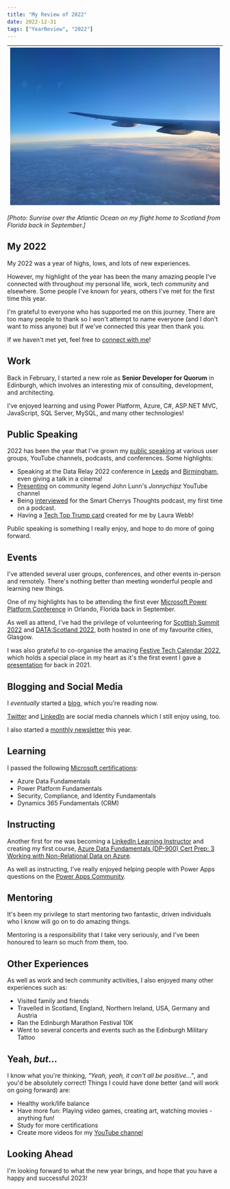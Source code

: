 ```yaml
---
title: "My Review of 2022"
date: 2022-12-31
tags: ["YearReview", "2022"]
---
```


|![Sunrise from a plane](/img/2022-12-31-my-review-of-2022/sunrise-from-plane.jpg "Sunrise from a plane")|
|-|

*[Photo: Sunrise over the Atlantic Ocean on my flight home to Scotland from Florida back in September.]*

## My 2022

My 2022 was a year of highs, lows, and lots of new experiences.

However, my highlight of the year has been the many amazing people I've connected with throughout my personal life, work, tech community and elsewhere. Some people I've known for years, others I've met for the first time this year.

I'm grateful to everyone who has supported me on this journey. There are too many people to thank so I won't attempt to name everyone (and I don't want to miss anyone) but if we've connected this year then thank you.

If we haven't met yet, feel free to [connect with me](https://linktr.ee/keithatherton)!

## Work

Back in February, I started a new role as **Senior Developer for Quorum** in Edinburgh, which involves an interesting mix of consulting, development, and architecting.

I've enjoyed learning and using Power Platform, Azure, C#, ASP.NET MVC, JavaScript, SQL Server, MySQL, and many other technologies!

## Public Speaking

2022 has been the year that I've grown my [public speaking](https://sessionize.com/keith-atherton) at various user groups, YouTube channels, podcasts, and conferences. Some highlights:

- Speaking at the Data Relay 2022 conference in [Leeds](https://datarelay.co.uk/agenda/leeds/) and [Birmingham](https://datarelay.co.uk/agenda/birmingham/), even giving a talk in a cinema!
- [Presenting](https://www.youtube.com/watch?v=bXHQ7TvU5JM&ab_channel=CloudTalkwithJonnychipz) on community legend John Lunn's *Jonnychipz* YouTube channel
- Being [interviewed](https://smartcherrysthoughts.com/smart-cherrys-thoughts-podcast-sai-charan-paloju/chatting-with-microsoft-certified-software-developerpower-platform-azure-c-net-sql-server-speaker-blogger-instructor-mentor-keith-atherton/) for the Smart Cherrys Thoughts podcast, my first time on a podcast.
- Having a [Tech Top Trump card](https://www.linkedin.com/posts/laura-w-93762654_2022-christmas-tech-trump-card-collection-activity-7012113098610253824-GMSN/) created for me by Laura Webb!

Public speaking is something I really enjoy, and hope to do more of going forward.

## Events

I've attended several user groups, conferences, and other events in-person and remotely. There's nothing better than meeting wonderful people and learning new things.

One of my highlights has to be attending the first ever [Microsoft Power Platform Conference](https://powerplatformconf.com/#!/) in Orlando, Florida back in September.

As well as attend, I've had the privilege of volunteering for [Scottish Summit 2022](https://scottishsummit.com/) and [DATA:Scotland 2022](https://www.datascotland.org/), both hosted in one of my favourite cities, Glasgow.

I was also grateful to co-organise the amazing [Festive Tech Calendar 2022](https://festivetechcalendar.com/), which holds a special place in my heart as it's the first event I gave a [presentation](https://www.youtube.com/watch?v=-dTdVa6TkwU&ab_channel=FestiveTechCalendar) for back in 2021.

## Blogging and Social Media

I *eventually* started a [blog](https://www.keithatherton.com/), which you're reading now.

[Twitter](https://twitter.com/MrKeithAtherton) and [LinkedIn](https://www.linkedin.com/in/keith-atherton) are social media channels which I still enjoy using, too.

I also started a [monthly newsletter](https://eepurl.com/ieZGc1) this year.

## Learning

I passed the following [Microsoft certifications](https://www.credly.com/users/keith-atherton):

- Azure Data Fundamentals
- Power Platform Fundamentals
- Security, Compliance, and Identity Fundamentals
- Dynamics 365 Fundamentals (CRM)

## Instructing

Another first for me was becoming a [LinkedIn Learning Instructor](https://www.linkedin.com/learning/instructors/keith-atherton) and creating my first course, [Azure Data Fundamentals (DP-900) Cert Prep: 3 Working with Non-Relational Data on Azure](https://www.linkedin.com/learning/azure-data-fundamentals-dp-900-cert-prep-3-working-with-non-relational-data-on-azure).

As well as instructing, I've really enjoyed helping people with Power Apps questions on the [Power Apps Community](https://powerusers.microsoft.com/t5/user/viewprofilepage/user-id/541757).

## Mentoring

It's been my privilege to start mentoring two fantastic, driven individuals who I know will go on to do amazing things.

Mentoring is a responsibility that I take very seriously, and I've been honoured to learn so much from them, too.

## Other Experiences

As well as work and tech community activities, I also enjoyed many other experiences such as:

- Visited family and friends
- Travelled in Scotland, England, Northern Ireland, USA, Germany and Austria
- Ran the Edinburgh Marathon Festival 10K
- Went to several concerts and events such as the Edinburgh Military Tattoo

## Yeah, *but...*

I know what you're thinking, *"Yeah, yeah, it can't all be positive..."*, and you'd be absolutely correct! Things I could have done better (and will work on going forward) are:

- Healthy work/life balance
- Have more fun: Playing video games, creating art, watching movies - anything fun!
- Study for more certifications
- Create more videos for my [YouTube channel](https://www.youtube.com/@MrKeithAtherton)

## Looking Ahead

I'm looking forward to what the new year brings, and hope that you have a happy and successful 2023!